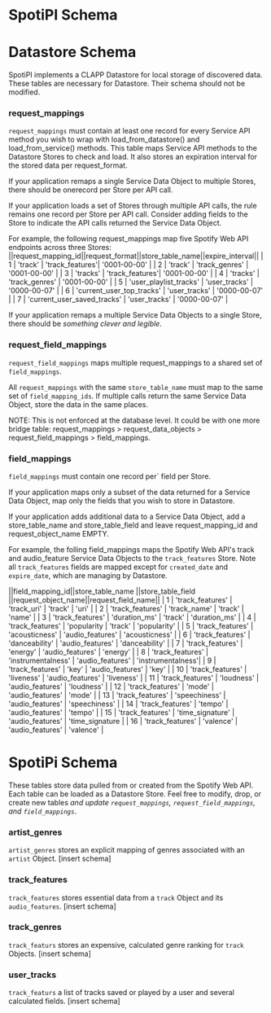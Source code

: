 SpotiPI Schema
=================

# Datastore Schema

SpotiPI implements a CLAPP Datastore for local storage of discovered data. These
tables are necessary for Datastore. Their schema should not be modified.

### request_mappings
`request_mappings` must contain at least one record for every Service API method you 
wish to wrap with load_from_datastore() and load_from_service() methods. This table
maps Service API methods to the Datastore Stores to check and load. It also stores an
expiration interval for the stored data per request_format.

If your application remaps a single Service Data Object to multiple Stores, there
should be onerecord per Store per API call. 

If your application loads a set of Stores through multiple API calls, the rule remains
one record per Store per API call. Consider adding fields to the Store to indicate the
API calls returned the Service Data Object.

For example, the following request_mappings map five Spotify Web API endpoints across 
three Stores:
||request_mapping_id||request_format||store_table_name||expire_interval||
| 1                 | 'track'       | 'track_features'| '0001-00-00'   |
| 2                 | 'track'       | 'track_genres'  | '0001-00-00'   |
| 3                 | 'tracks'      | 'track_features'| '0001-00-00'   |
| 4                 | 'tracks'      | 'track_genres'  | '0001-00-00'   |
| 5   | 'user_playlist_tracks'      | 'user_tracks'   | '0000-00-07'   |
| 6   | 'current_user_top_tracks'   | 'user_tracks'   | '0000-00-07'   |
| 7   | 'current_user_saved_tracks' | 'user_tracks'   | '0000-00-07'   |

If your application remaps a multiple Service Data Objects to a single Store, there
should be *something clever and legible*.


### request_field_mappings
`request_field_mappings` maps multiple request_mappings to a shared set of `field_mappings`.

All `request_mappings` with the same `store_table_name` must map to the same set of
`field_mapping_ids`. If multiple calls return the same Service Data Object, store the
data in the same places. 

NOTE: This is not enforced at the database level. It could be with one more bridge
table: request_mappings > request_data_objects > request_field_mappings > field_mappings.


### field_mappings
`field_mappings` must contain one record per` field per Store.

If your application maps only a subset of the data returned for a Service Data Object,
map only the fields that you wish to store in Datastore.

If your application adds additional data to a Service Data Object, add a store_table_name
and store_table_field and leave request_mapping_id and request_object_name EMPTY.

For example, the folling field_mappings maps the Spotify Web API's track and audio_feature
Service Data Objects to the `track_features` Store. Note all `track_features` fields are
mapped except for `created_date` and `expire_date`, which are managing by Datastore.

||field_mapping_id||store_table_name ||store_table_field  ||request_object_name||request_field_name||
| 1               | 'track_features' |  'track_uri'       | 'track'            | 'uri'             |
| 2               | 'track_features' |  'track_name'      | 'track'            | 'name'            |
| 3               | 'track_features' |  'duration_ms'     | 'track'            | 'duration_ms'     |
| 4               | 'track_features' |  'popularity       | 'track'            | 'popularity'      |
| 5               | 'track_features' |  'acousticness'    | 'audio_features'   | 'acousticness'    |
| 6               | 'track_features' |  'danceability'    | 'audio_features'   | 'danceability'    |
| 7               | 'track_features' |  'energy'          | 'audio_features'   | 'energy'          |
| 8               | 'track_features' | 'instrumentalness' | 'audio_features'   | 'instrumentalness'|
| 9               | 'track_features' | 'key'              | 'audio_features'   | 'key'             |
| 10              | 'track_features' | 'liveness'         | 'audio_features'   | 'liveness'        |
| 11              | 'track_features' | 'loudness'         | 'audio_features'   | 'loudness'        |
| 12              | 'track_features' | 'mode'             | 'audio_features'   | 'mode'            |
| 13              | 'track_features' | 'speechiness'      | 'audio_features'   | 'speechiness'     |
| 14              | 'track_features' | 'tempo'            | 'audio_features'   | 'tempo'           |
| 15              | 'track_features' | 'time_signature'   | 'audio_features'   | 'time_signature   |
| 16              | 'track_features' | 'valence'          | 'audio_features'   | 'valence'         |



# SpotiPi Schema

These tables store data pulled from or created from the Spotify Web API. Each table
can be loaded as a Datastore Store. Feel free to modify, drop, or create new tables
*and update `request_mappings`, `request_field_mappings`, and `field_mappings`*.


### artist_genres
`artist_genres` stores an explicit mapping of genres associated with an `artist` Object.
[insert schema]


### track_features
`track_features` stores essential data from a `track` Object and its `audio_features`.
[insert schema]


### track_genres
`track_featurs` stores an expensive, calculated genre ranking for `track` Objects.
[insert schema]


### user_tracks
`track_featurs` a list of tracks saved or played by a user and several calculated fields.
[insert schema]





